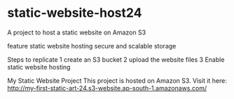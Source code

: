 # static-website-host24
A project to host a static website on Amazon S3

feature
static website hosting
secure and scalable storage

Steps to replicate
1 create an S3 bucket
2 upload the website files
3 Enable static website hosting



 My Static Website Project
This project is hosted on Amazon S3. Visit it here:  
http://my-first-static-art-24.s3-website.ap-south-1.amazonaws.com/ 



